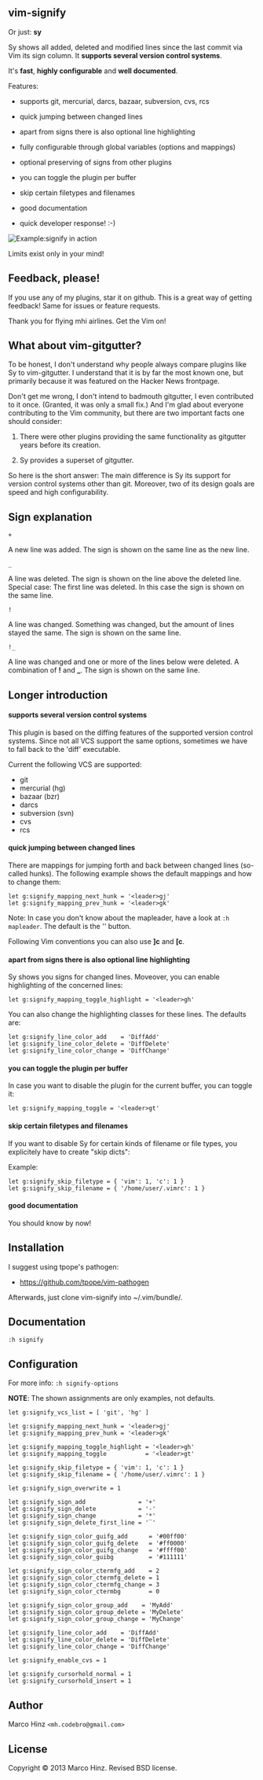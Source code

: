 vim-signify
-----------

Or just: __sy__

Sy shows all added, deleted and modified lines since the last commit via Vim its
sign column. It __supports several version control systems__.

It's __fast__, __highly configurable__ and __well documented__.

Features:

- supports git, mercurial, darcs, bazaar, subversion, cvs, rcs
- quick jumping between changed lines
- apart from signs there is also optional line highlighting
- fully configurable through global variables (options and mappings)
- optional preserving of signs from other plugins
- you can toggle the plugin per buffer
- skip certain filetypes and filenames
- good documentation

- quick developer response! :-)

![Example:signify in action](https://github.com/mhinz/vim-signify/raw/master/signify.png)

Limits exist only in your mind!

Feedback, please!
-----------------

If you use any of my plugins, star it on github. This is a great way of getting
feedback! Same for issues or feature requests.

Thank you for flying mhi airlines. Get the Vim on!

What about vim-gitgutter?
-------------------------

To be honest, I don't understand why people always compare plugins like Sy to
vim-gitgutter. I understand that it is by far the most known one, but primarily
because it was featured on the Hacker News frontpage.

Don't get me wrong, I don't intend to badmouth gitgutter, I even contributed to
it once. (Granted, it was only a small fix.) And I'm glad about everyone
contributing to the Vim community, but there are two important facts one should
consider:

1. There were other plugins providing the same functionality as gitgutter years
   before its creation.

1. Sy provides a superset of gitgutter.

So here is the short answer: The main difference is Sy its support for version
control systems other than git. Moreover, two of its design goals are speed and
high configurability.

Sign explanation
----------------

`+`

A new line was added. The sign is shown on the same line as the new line.

`_`

A line was deleted. The sign is shown on the line above the deleted line. Special case: The first line was deleted. In this case the sign is shown on the same line.

`!`

A line was changed. Something was changed, but the amount of lines stayed the same. The sign is shown on the same line.

`!_`

A line was changed and one or more of the lines below were deleted. A combination of **!** and **_**. The sign is shown on the same line.

Longer introduction
-------------------

#### supports several version control systems

This plugin is based on the diffing features of the supported version control
systems. Since not all VCS support the same options, sometimes we have to fall
back to the 'diff' executable.

Current the following VCS are supported:

- git
- mercurial (hg)
- bazaar (bzr)
- darcs
- subversion (svn)
- cvs
- rcs

#### quick jumping between changed lines

There are mappings for jumping forth and back between changed lines (so-called
hunks). The following example shows the default mappings and how to change them:

```vim
let g:signify_mapping_next_hunk = '<leader>gj'
let g:signify_mapping_prev_hunk = '<leader>gk'
```

Note: In case you don't know about the mapleader, have a look at `:h mapleader`.
The default is the '\' button.

Following Vim conventions you can also use __]c__ and __[c__.

#### apart from signs there is also optional line highlighting

Sy shows you signs for changed lines. Moveover, you can enable highlighting of
the concerned lines:

```vim
let g:signify_mapping_toggle_highlight = '<leader>gh'
```

You can also change the highlighting classes for these lines. The defaults are:

```vim
let g:signify_line_color_add    = 'DiffAdd'
let g:signify_line_color_delete = 'DiffDelete'
let g:signify_line_color_change = 'DiffChange'
```

#### you can toggle the plugin per buffer

In case you want to disable the plugin for the current buffer, you can toggle
it:

```vim
let g:signify_mapping_toggle = '<leader>gt'
```

#### skip certain filetypes and filenames

If you want to disable Sy for certain kinds of filename or file types,
you explicitely have to create "skip dicts":

Example:

```vim
let g:signify_skip_filetype = { 'vim': 1, 'c': 1 }
let g:signify_skip_filename = { '/home/user/.vimrc': 1 }
```

#### good documentation

You should know by now!

Installation
------------

I suggest using tpope's pathogen:

- https://github.com/tpope/vim-pathogen

Afterwards, just clone vim-signify into ~/.vim/bundle/.

Documentation
-------------

`:h signify`

Configuration
-------------

For more info: `:h signify-options`

__NOTE__: The shown assignments are only examples, not defaults.

```vim
let g:signify_vcs_list = [ 'git', 'hg' ]

let g:signify_mapping_next_hunk = '<leader>gj'
let g:signify_mapping_prev_hunk = '<leader>gk'

let g:signify_mapping_toggle_highlight = '<leader>gh'
let g:signify_mapping_toggle           = '<leader>gt'

let g:signify_skip_filetype = { 'vim': 1, 'c': 1 }
let g:signify_skip_filename = { '/home/user/.vimrc': 1 }

let g:signify_sign_overwrite = 1

let g:signify_sign_add               = '+'
let g:signify_sign_delete            = '-'
let g:signify_sign_change            = '*'
let g:signify_sign_delete_first_line = '‾'

let g:signify_sign_color_guifg_add      = '#00ff00'
let g:signify_sign_color_guifg_delete   = '#ff0000'
let g:signify_sign_color_guifg_change   = '#ffff00'
let g:signify_sign_color_guibg          = '#111111'

let g:signify_sign_color_ctermfg_add    = 2
let g:signify_sign_color_ctermfg_delete = 1
let g:signify_sign_color_ctermfg_change = 3
let g:signify_sign_color_ctermbg        = 0

let g:signify_sign_color_group_add    = 'MyAdd'
let g:signify_sign_color_group_delete = 'MyDelete'
let g:signify_sign_color_group_change = 'MyChange'

let g:signify_line_color_add    = 'DiffAdd'
let g:signify_line_color_delete = 'DiffDelete'
let g:signify_line_color_change = 'DiffChange'

let g:signify_enable_cvs = 1

let g:signify_cursorhold_normal = 1
let g:signify_cursorhold_insert = 1
```

Author
------

Marco Hinz `<mh.codebro@gmail.com>`

License
-------

Copyright © 2013 Marco Hinz. Revised BSD license.
